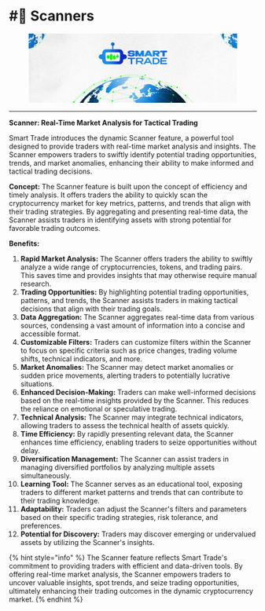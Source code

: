 # #⃣ Scanners

<figure><img src="../.gitbook/assets/covergitbook.png" alt=""><figcaption></figcaption></figure>

***

**Scanner: Real-Time Market Analysis for Tactical Trading**

Smart Trade introduces the dynamic Scanner feature, a powerful tool designed to provide traders with real-time market analysis and insights. The Scanner empowers traders to swiftly identify potential trading opportunities, trends, and market anomalies, enhancing their ability to make informed and tactical trading decisions.

**Concept:** The Scanner feature is built upon the concept of efficiency and timely analysis. It offers traders the ability to quickly scan the cryptocurrency market for key metrics, patterns, and trends that align with their trading strategies. By aggregating and presenting real-time data, the Scanner assists traders in identifying assets with strong potential for favorable trading outcomes.

**Benefits:**

1. **Rapid Market Analysis:** The Scanner offers traders the ability to swiftly analyze a wide range of cryptocurrencies, tokens, and trading pairs. This saves time and provides insights that may otherwise require manual research.
2. **Trading Opportunities:** By highlighting potential trading opportunities, patterns, and trends, the Scanner assists traders in making tactical decisions that align with their trading goals.
3. **Data Aggregation:** The Scanner aggregates real-time data from various sources, condensing a vast amount of information into a concise and accessible format.
4. **Customizable Filters:** Traders can customize filters within the Scanner to focus on specific criteria such as price changes, trading volume shifts, technical indicators, and more.
5. **Market Anomalies:** The Scanner may detect market anomalies or sudden price movements, alerting traders to potentially lucrative situations.
6. **Enhanced Decision-Making:** Traders can make well-informed decisions based on the real-time insights provided by the Scanner. This reduces the reliance on emotional or speculative trading.
7. **Technical Analysis:** The Scanner may integrate technical indicators, allowing traders to assess the technical health of assets quickly.
8. **Time Efficiency:** By rapidly presenting relevant data, the Scanner enhances time efficiency, enabling traders to seize opportunities without delay.
9. **Diversification Management:** The Scanner can assist traders in managing diversified portfolios by analyzing multiple assets simultaneously.
10. **Learning Tool:** The Scanner serves as an educational tool, exposing traders to different market patterns and trends that can contribute to their trading knowledge.
11. **Adaptability:** Traders can adjust the Scanner's filters and parameters based on their specific trading strategies, risk tolerance, and preferences.
12. **Potential for Discovery:** Traders may discover emerging or undervalued assets by utilizing the Scanner's insights.

{% hint style="info" %}
The Scanner feature reflects Smart Trade's commitment to providing traders with efficient and data-driven tools. By offering real-time market analysis, the Scanner empowers traders to uncover valuable insights, spot trends, and seize trading opportunities, ultimately enhancing their trading outcomes in the dynamic cryptocurrency market.
{% endhint %}
